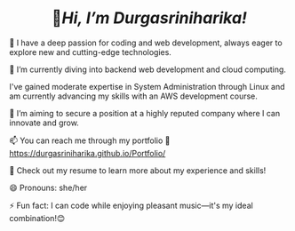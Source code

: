 <h1><center>👋<i>Hi, I’m Durgasriniharika!</i></center></h1>

👀 I have a deep passion for coding and web development, always eager to explore new and cutting-edge technologies.

🌱 I’m currently diving into backend web development and cloud computing.

I've gained moderate expertise in System Administration through Linux and am currently advancing my skills with an AWS development course.

🎯 I’m aiming to secure a position at a highly reputed company where I can innovate and grow.

📫 You can reach me through my portfolio 📝 https://durgasriniharika.github.io/Portfolio/

📄 Check out my resume to learn more about my experience and skills! 

😄 Pronouns: she/her

⚡ Fun fact: I can code while enjoying pleasant music—it's my ideal combination!😊



<!---
Durgasriniharika/Durgasriniharika is a ✨ special ✨ repository because its `README.md` (this file) appears on your GitHub profile.
You can click the Preview link to take a look at your changes.
--->
